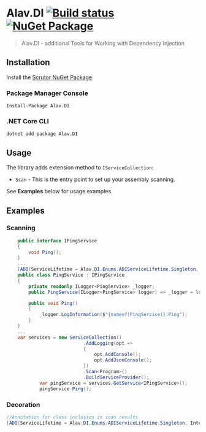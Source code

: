 ﻿# Alav.DI [![Build status](https://ci.appveyor.com/nuget/alav-di-0y01au2i723o?svg=true)](https://ci.appveyor.com/project/GebekovAS/alav-di) [![NuGet Package](https://img.shields.io/nuget/v/Alav.DI.svg)](https://www.nuget.org/packages/Alav.DI)

> Alav.DI - additional Tools for Working with Dependency Injection

## Installation

Install the [Scrutor NuGet Package](https://www.nuget.org/packages/Alav.DI).

### Package Manager Console

```
Install-Package Alav.DI
```

### .NET Core CLI

```
dotnet add package Alav.DI
```

## Usage

The library adds extension method to `IServiceCollection`:

* `Scan` - This is the entry point to set up your assembly scanning.

See **Examples** below for usage examples.

## Examples

### Scanning

```csharp
    public interface IPingService
    {
        void Ping();
    }
    ...
    [ADI(ServiceLifetime = Alav.DI.Enums.ADIServiceLifetime.Singleton, Interface = typeof(IPingService))]
    public class PingService : IPingService
    {
        private readonly ILogger<PingService> _logger;
        public PingService(ILogger<PingService> logger) => _logger = logger;

        public void Ping()
        {
            _logger.LogInformation($"{nameof(PingService)}:Ping");
        }
    }
    ...
    var services = new ServiceCollection()
                            .AddLogging(opt =>
                            {
                                opt.AddConsole();
                                opt.AddJsonConsole();
                            })
                            .Scan<Program>()
                            .BuildServiceProvider();
            var pingService = services.GetService<IPingService>();
            pingService.Ping();
```

### Decoration

```csharp
//Annotation for class inclusion in scan results
[ADI(ServiceLifetime = Alav.DI.Enums.ADIServiceLifetime.Singleton, Interface = typeof(IPingService))]
```
